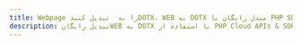 ---title: Webpage را به  تبدیل کنیدDOTX، WEB به DOTX مبدل رایگان یا PHP SDKdescription: تبدیل رایگانWEB به DOTX با استفاده از PHP Cloud APIs & SDK همچنین اسناد PDF را در Cloud ایجاد، ویرایش و رندر کنید.---